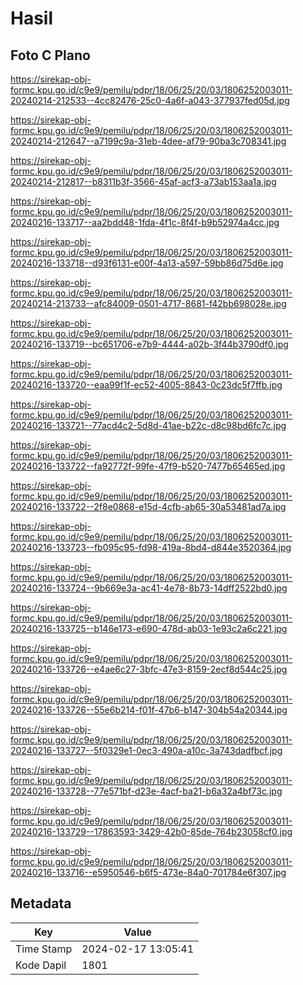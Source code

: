 # Hasil

## Foto C Plano

https://sirekap-obj-formc.kpu.go.id/c9e9/pemilu/pdpr/18/06/25/20/03/1806252003011-20240214-212533--4cc82476-25c0-4a6f-a043-377937fed05d.jpg

https://sirekap-obj-formc.kpu.go.id/c9e9/pemilu/pdpr/18/06/25/20/03/1806252003011-20240214-212647--a7199c9a-31eb-4dee-af79-90ba3c708341.jpg

https://sirekap-obj-formc.kpu.go.id/c9e9/pemilu/pdpr/18/06/25/20/03/1806252003011-20240214-212817--b8311b3f-3566-45af-acf3-a73ab153aa1a.jpg

https://sirekap-obj-formc.kpu.go.id/c9e9/pemilu/pdpr/18/06/25/20/03/1806252003011-20240216-133717--aa2bdd48-1fda-4f1c-8f4f-b9b52974a4cc.jpg

https://sirekap-obj-formc.kpu.go.id/c9e9/pemilu/pdpr/18/06/25/20/03/1806252003011-20240216-133718--d93f6131-e00f-4a13-a597-59bb86d75d6e.jpg

https://sirekap-obj-formc.kpu.go.id/c9e9/pemilu/pdpr/18/06/25/20/03/1806252003011-20240214-213733--afc84009-0501-4717-8681-f42bb698028e.jpg

https://sirekap-obj-formc.kpu.go.id/c9e9/pemilu/pdpr/18/06/25/20/03/1806252003011-20240216-133719--bc651706-e7b9-4444-a02b-3f44b3790df0.jpg

https://sirekap-obj-formc.kpu.go.id/c9e9/pemilu/pdpr/18/06/25/20/03/1806252003011-20240216-133720--eaa99f1f-ec52-4005-8843-0c23dc5f7ffb.jpg

https://sirekap-obj-formc.kpu.go.id/c9e9/pemilu/pdpr/18/06/25/20/03/1806252003011-20240216-133721--77acd4c2-5d8d-41ae-b22c-d8c98bd6fc7c.jpg

https://sirekap-obj-formc.kpu.go.id/c9e9/pemilu/pdpr/18/06/25/20/03/1806252003011-20240216-133722--fa92772f-99fe-47f9-b520-7477b65465ed.jpg

https://sirekap-obj-formc.kpu.go.id/c9e9/pemilu/pdpr/18/06/25/20/03/1806252003011-20240216-133722--2f8e0868-e15d-4cfb-ab65-30a53481ad7a.jpg

https://sirekap-obj-formc.kpu.go.id/c9e9/pemilu/pdpr/18/06/25/20/03/1806252003011-20240216-133723--fb095c95-fd98-419a-8bd4-d844e3520364.jpg

https://sirekap-obj-formc.kpu.go.id/c9e9/pemilu/pdpr/18/06/25/20/03/1806252003011-20240216-133724--9b669e3a-ac41-4e78-8b73-14dff2522bd0.jpg

https://sirekap-obj-formc.kpu.go.id/c9e9/pemilu/pdpr/18/06/25/20/03/1806252003011-20240216-133725--b146e173-e690-478d-ab03-1e93c2a6c221.jpg

https://sirekap-obj-formc.kpu.go.id/c9e9/pemilu/pdpr/18/06/25/20/03/1806252003011-20240216-133726--e4ae6c27-3bfc-47e3-8159-2ecf8d544c25.jpg

https://sirekap-obj-formc.kpu.go.id/c9e9/pemilu/pdpr/18/06/25/20/03/1806252003011-20240216-133726--55e6b214-f01f-47b6-b147-304b54a20344.jpg

https://sirekap-obj-formc.kpu.go.id/c9e9/pemilu/pdpr/18/06/25/20/03/1806252003011-20240216-133727--5f0329e1-0ec3-490a-a10c-3a743dadfbcf.jpg

https://sirekap-obj-formc.kpu.go.id/c9e9/pemilu/pdpr/18/06/25/20/03/1806252003011-20240216-133728--77e571bf-d23e-4acf-ba21-b6a32a4bf73c.jpg

https://sirekap-obj-formc.kpu.go.id/c9e9/pemilu/pdpr/18/06/25/20/03/1806252003011-20240216-133729--17863593-3429-42b0-85de-764b23058cf0.jpg

https://sirekap-obj-formc.kpu.go.id/c9e9/pemilu/pdpr/18/06/25/20/03/1806252003011-20240216-133716--e5950546-b6f5-473e-84a0-701784e6f307.jpg


## Metadata

| Key        | Value               |
| ---------- | ------------------- |
| Time Stamp | 2024-02-17 13:05:41 |
| Kode Dapil | 1801                |



